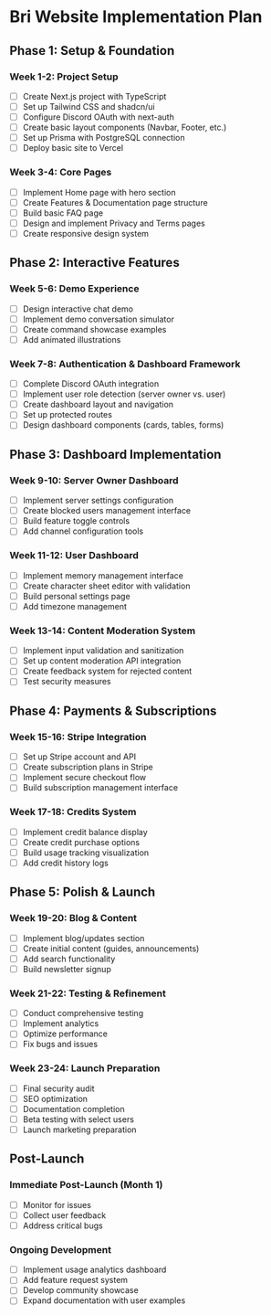 # Bri Website Implementation Plan

## Phase 1: Setup & Foundation

### Week 1-2: Project Setup
- [ ] Create Next.js project with TypeScript
- [ ] Set up Tailwind CSS and shadcn/ui
- [ ] Configure Discord OAuth with next-auth
- [ ] Create basic layout components (Navbar, Footer, etc.)
- [ ] Set up Prisma with PostgreSQL connection
- [ ] Deploy basic site to Vercel

### Week 3-4: Core Pages
- [ ] Implement Home page with hero section
- [ ] Create Features & Documentation page structure
- [ ] Build basic FAQ page
- [ ] Design and implement Privacy and Terms pages
- [ ] Create responsive design system

## Phase 2: Interactive Features

### Week 5-6: Demo Experience
- [ ] Design interactive chat demo
- [ ] Implement demo conversation simulator
- [ ] Create command showcase examples
- [ ] Add animated illustrations

### Week 7-8: Authentication & Dashboard Framework
- [ ] Complete Discord OAuth integration
- [ ] Implement user role detection (server owner vs. user)
- [ ] Create dashboard layout and navigation
- [ ] Set up protected routes
- [ ] Design dashboard components (cards, tables, forms)

## Phase 3: Dashboard Implementation

### Week 9-10: Server Owner Dashboard
- [ ] Implement server settings configuration
- [ ] Create blocked users management interface
- [ ] Build feature toggle controls
- [ ] Add channel configuration tools

### Week 11-12: User Dashboard
- [ ] Implement memory management interface
- [ ] Create character sheet editor with validation
- [ ] Build personal settings page
- [ ] Add timezone management

### Week 13-14: Content Moderation System
- [ ] Implement input validation and sanitization
- [ ] Set up content moderation API integration
- [ ] Create feedback system for rejected content
- [ ] Test security measures

## Phase 4: Payments & Subscriptions

### Week 15-16: Stripe Integration
- [ ] Set up Stripe account and API
- [ ] Create subscription plans in Stripe
- [ ] Implement secure checkout flow
- [ ] Build subscription management interface

### Week 17-18: Credits System
- [ ] Implement credit balance display
- [ ] Create credit purchase options
- [ ] Build usage tracking visualization
- [ ] Add credit history logs

## Phase 5: Polish & Launch

### Week 19-20: Blog & Content
- [ ] Implement blog/updates section
- [ ] Create initial content (guides, announcements)
- [ ] Add search functionality
- [ ] Build newsletter signup

### Week 21-22: Testing & Refinement
- [ ] Conduct comprehensive testing
- [ ] Implement analytics
- [ ] Optimize performance
- [ ] Fix bugs and issues

### Week 23-24: Launch Preparation
- [ ] Final security audit
- [ ] SEO optimization
- [ ] Documentation completion
- [ ] Beta testing with select users
- [ ] Launch marketing preparation

## Post-Launch

### Immediate Post-Launch (Month 1)
- [ ] Monitor for issues
- [ ] Collect user feedback
- [ ] Address critical bugs

### Ongoing Development
- [ ] Implement usage analytics dashboard
- [ ] Add feature request system
- [ ] Develop community showcase
- [ ] Expand documentation with user examples